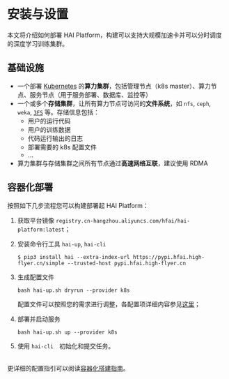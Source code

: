 # 安装与设置

本文将介绍如何部署 HAI Platform，构建可以支持大规模加速卡并可以分时调度的深度学习训练集群。

## 基础设施
- 一个部署 [Kubernetes](https://kubernetes.io/) 的**算力集群**，包括管理节点（k8s master）、算力节点、服务节点（用于服务部署、数据库、监控等）
- 一个或多个**存储集群**，让所有算力节点可访问的**文件系统**，如 `nfs`, `ceph`, `weka`, [`3FS`](https://www.high-flyer.cn/blog/3fs/) 等。存储信息包括：
    - 用户的运行代码
    - 用户的训练数据
    - 代码运行输出的日志
    - 部署需要的 k8s 配置文件
    - ...
- 算力集群与存储集群之间所有节点通过**高速网络互联**，建议使用 RDMA

## 容器化部署

按照如下几步流程您可以构建部署起 HAI Platform：

1. 获取平台镜像 `registry.cn-hangzhou.aliyuncs.com/hfai/hai-platform:latest`；
  
2. 安装命令行工具 `hai-up`, `hai-cli`

    ```
    $ pip3 install hai --extra-index-url https://pypi.hfai.high-flyer.cn/simple --trusted-host pypi.hfai.high-flyer.cn
    ```

3. 生成配置文件

    ```
    bash hai-up.sh dryrun --provider k8s
    ```

    配置文件可以按照您的需求进行调整，各配置项详细内容参见[这里](https://github.com/HFAiLab/hai-platform/blob/main/README.md#%E9%99%84%E5%BD%95%E9%85%8D%E7%BD%AE%E8%AF%B4%E6%98%8E)；

5. 部署并启动服务

    ```
    bash hai-up.sh up --provider k8s
    ```

6. 使用 `hai-cli`　初始化和提交任务。

<br />更详细的配置指引可以阅读[容器化搭建指南](https://github.com/HFAiLab/hai-platform/blob/main/README.md)。